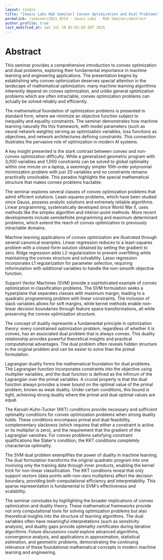```yaml
---
layout: single
title: "[Gauss Labs R&D Seminar] Convex Optimization and Dual Problems"
permalink: /seminar/2021_0514 - Gauss Labs - R&D Seminar/abstract
author_profile: true
last_modified_at: Sat Jul 19 02:02:50 EDT 2025
---
```


# Abstract

This seminar provides a comprehensive introduction to convex optimization and dual problems, exploring their fundamental importance in machine learning and engineering applications. The presentation begins by establishing why convex optimization deserves special attention in the landscape of mathematical optimization: many machine learning algorithms inherently depend on convex optimization, and unlike general optimization problems which are often intractable, convex optimization problems can actually be solved reliably and efficiently.

The mathematical foundation of optimization problems is presented in standard form, where we minimize an objective function subject to inequality and equality constraints. The seminar demonstrates how machine learning naturally fits this framework, with model parameters (such as neural network weights) serving as optimization variables, loss functions as objectives, and network architectures defining constraints. This connection illustrates the pervasive role of optimization in modern AI systems.

A key insight presented is the stark contrast between convex and non-convex optimization difficulty. While a generalized geometric program with 3,000 variables and 1,000 constraints can be solved to global optimality within one minute on a laptop, a seemingly simpler 10th-order polynomial minimization problem with just 20 variables and no constraints remains practically unsolvable. This paradox highlights the special mathematical structure that makes convex problems tractable.

The seminar explores several classes of convex optimization problems that admit efficient solutions. Least-squares problems, which have been studied since Gauss, possess analytic solutions and extremely reliable algorithms. Linear programming, systematically developed since World War II, uses methods like the simplex algorithm and interior-point methods. More recent developments include semidefinite programming and maximum determinant problems, which extend the reach of convex optimization to previously intractable domains.

Machine learning applications of convex optimization are illustrated through several canonical examples. Linear regression reduces to a least-squares problem with a closed-form solution obtained by setting the gradient to zero. Ridge regression adds L2 regularization to prevent overfitting while maintaining the convex structure and solvability. Lasso regression incorporates L1 regularization for parameter selection, requiring reformulation with additional variables to handle the non-smooth objective function.

Support Vector Machines (SVM) provide a sophisticated example of convex optimization in classification problems. The SVM formulation seeks a hyperplane that separates classes with maximum margin, leading to a quadratic programming problem with linear constraints. The inclusion of slack variables allows for soft margins, while kernel methods enable non-linear decision boundaries through feature space transformations, all while preserving the convex optimization structure.

The concept of duality represents a fundamental principle in optimization theory: every constrained optimization problem, regardless of whether it is convex, has an associated dual problem that is always convex. This duality relationship provides powerful theoretical insights and practical computational advantages. The dual problem often reveals hidden structure in the original problem and can be easier to solve than the primal formulation.

Lagrangian duality forms the mathematical foundation for dual problems. The Lagrangian function incorporates constraints into the objective using multiplier variables, and the dual function is defined as the infimum of the Lagrangian over the primal variables. A crucial property is that the dual function always provides a lower bound on the optimal value of the primal problem, known as weak duality. Under certain conditions, this bound is tight, achieving strong duality where the primal and dual optimal values are equal.

The Karush-Kuhn-Tucker (KKT) conditions provide necessary and sufficient optimality conditions for convex optimization problems when strong duality holds. These conditions encompass primal and dual feasibility, complementary slackness (which requires that either a constraint is active or its multiplier is zero), and the requirement that the gradient of the Lagrangian vanishes. For convex problems satisfying constraint qualifications like Slater's condition, the KKT conditions completely characterize optimality.

The SVM dual problem exemplifies the power of duality in machine learning. The dual formulation transforms the original quadratic program into one involving only the training data through inner products, enabling the kernel trick for non-linear classification. The KKT conditions reveal that only support vectors (data points with non-zero multipliers) affect the decision boundary, providing both computational efficiency and interpretability. This sparse representation is fundamental to SVM's effectiveness and scalability.

The seminar concludes by highlighting the broader implications of convex optimization and duality theory. These mathematical frameworks provide not only computational tools for solving optimization problems but also theoretical insights into the structure of learning algorithms. The dual variables often have meaningful interpretations (such as sensitivity analysis), and duality gaps provide optimality certificates during iterative algorithms. Future discussions could explore advanced algorithms, convergence analysis, and applications in approximation, statistical estimation, and geometric problems, demonstrating the continuing relevance of these foundational mathematical concepts in modern machine learning and engineering.

